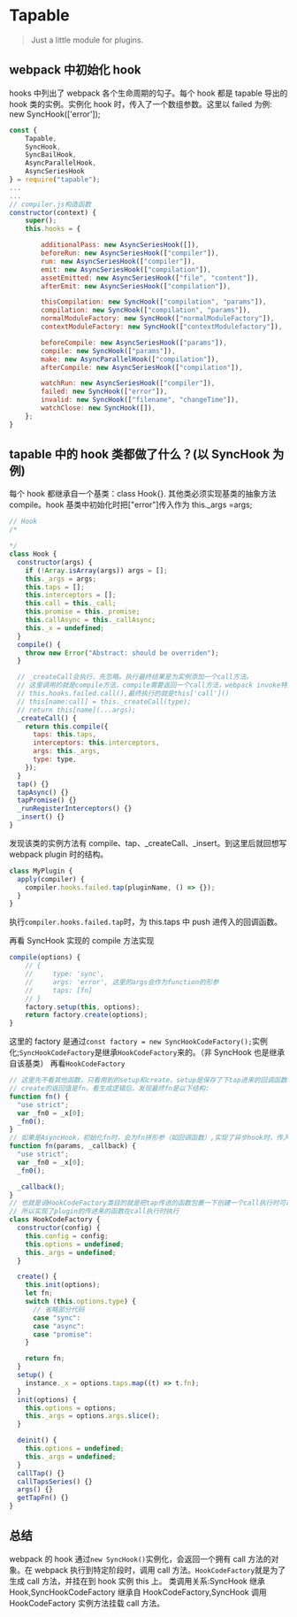 # Tapable

> Just a little module for plugins.

## webpack 中初始化 hook

hooks 中列出了 webpack 各个生命周期的勾子。每个 hook 都是 tapable 导出的 hook 类的实例。实例化 hook 时，传入了一个数组参数。这里以 failed 为例: new SyncHook(['error']);

```js
const {
	Tapable,
	SyncHook,
	SyncBailHook,
	AsyncParallelHook,
	AsyncSeriesHook
} = require("tapable");
...
...
// compiler.js构造函数
constructor(context) {
    super();
    this.hooks = {

        additionalPass: new AsyncSeriesHook([]),
        beforeRun: new AsyncSeriesHook(["compiler"]),
        run: new AsyncSeriesHook(["compiler"]),
        emit: new AsyncSeriesHook(["compilation"]),
        assetEmitted: new AsyncSeriesHook(["file", "content"]),
        afterEmit: new AsyncSeriesHook(["compilation"]),

        thisCompilation: new SyncHook(["compilation", "params"]),
        compilation: new SyncHook(["compilation", "params"]),
        normalModuleFactory: new SyncHook(["normalModuleFactory"]),
        contextModuleFactory: new SyncHook(["contextModulefactory"]),

        beforeCompile: new AsyncSeriesHook(["params"]),
        compile: new SyncHook(["params"]),
        make: new AsyncParallelHook(["compilation"]),
        afterCompile: new AsyncSeriesHook(["compilation"]),

        watchRun: new AsyncSeriesHook(["compiler"]),
        failed: new SyncHook(["error"]),
        invalid: new SyncHook(["filename", "changeTime"]),
        watchClose: new SyncHook([]),
    };
}
```

## tapable 中的 hook 类都做了什么？(以 SyncHook 为例)

每个 hook 都继承自一个基类：class Hook{}. 其他类必须实现基类的抽象方法 compile。hook 基类中初始化时把["error"]传入作为 this.\_args =args;

```js
// Hook
/*

*/
class Hook {
  constructor(args) {
    if (!Array.isArray(args)) args = [];
    this._args = args;
    this.taps = [];
    this.interceptors = [];
    this.call = this._call;
    this.promise = this._promise;
    this.callAsync = this._callAsync;
    this._x = undefined;
  }
  compile() {
    throw new Error("Abstract: should be overriden");
  }

  // _createCall会执行，先忽略。执行最终结果是为实例添加一个call方法。
  // 这里调用的就是compile方法，compile需要返回一个call方法，webpack invoke特定hook就是
  // this.hooks.failed.call(),最终执行的就是this['call']()
  // this[name:call] = this._createCall(type);
  // return this[name](...args);
  _createCall() {
    return this.compile({
      taps: this.taps,
      interceptors: this.interceptors,
      args: this._args,
      type: type,
    });
  }
  tap() {}
  tapAsync() {}
  tapPromise() {}
  _runRegisterInterceptors() {}
  _insert() {}
}
```

发现该类的实例方法有 compile、tap、\_createCall、\_insert。到这里后就回想写 webpack plugin 时的结构。

```js
class MyPlugin {
  apply(compiler) {
    compiler.hooks.failed.tap(pluginName, () => {});
  }
}
```

执行`compiler.hooks.failed.tap`时，为 this.taps 中 push 进传入的回调函数。

再看 SyncHook 实现的 compile 方法实现

```js
compile(options) {
    // {
    //     type: 'sync',
    //     args: 'error', 这里的args会作为function的形参
    //     taps: [fn]
    // }
    factory.setup(this, options);
    return factory.create(options);
}
```

这里的 factory 是通过`const factory = new SyncHookCodeFactory();`实例化;`SyncHookCodeFactory`是继承`HookCodeFactory`来的。（非 SyncHook 也是继承自该基类）
再看`HookCodeFactory`

```js
// 这里先不看其他函数，只看用到的setup和create。setup是保存了下tap进来的回调函数
// create的返回值是fn。看生成逻辑后，发现最终fn是以下结构:
function fn() {
  "use strict";
  var _fn0 = _x[0];
  _fn0();
}
// 如果是AsyncHook，初始化fn时，会为fn拼形参（如回调函数）,实现了异步hook时，传入第二个回调参数的效果。例如：
function fn(params, _callback) {
  "use strict";
  var _fn0 = _x[0];
  _fn0();

  _callback();
}
// 也就是说HookCodeFactory类目的就是把tap传进的函数包裹一下创建一个call执行时可以调用的函数
// 所以实现了plugin的传进来的函数在call执行时执行
class HookCodeFactory {
  constructor(config) {
    this.config = config;
    this.options = undefined;
    this._args = undefined;
  }

  create() {
    this.init(options);
    let fn;
    switch (this.options.type) {
      // 省略部分代码
      case "sync":
      case "async":
      case "promise":
    }

    return fn;
  }
  setup() {
    instance._x = options.taps.map((t) => t.fn);
  }
  init(options) {
    this.options = options;
    this._args = options.args.slice();
  }

  deinit() {
    this.options = undefined;
    this._args = undefined;
  }
  callTap() {}
  callTapsSeries() {}
  args() {}
  getTapFn() {}
}
```

## 总结

webpack 的 hook 通过`new SyncHook()`实例化，会返回一个拥有 call 方法的对象。在 webpack 执行到特定阶段时，调用 call 方法。`HookCodeFactory`就是为了生成 call 方法，并挂在到 hook 实例 this 上。
类调用关系:SyncHook 继承 Hook,SyncHookCodeFactory 继承自 HookCodeFactory,SyncHook 调用 HookCodeFactory 实例方法挂载 call 方法。
